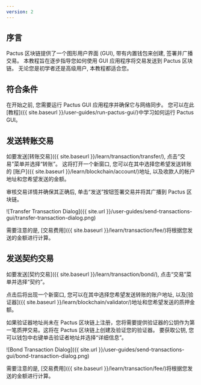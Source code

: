 ```yaml
---
version: 2
---
```


## 序言

Pactus 区块链提供了一个图形用户界面 (GUI), 带有内置钱包来创建, 签署并广播交易。
本教程旨在逐步指导您如何使用 GUI 应用程序将交易发送到 Pactus 区块链。
无论您是初学者还是高级用户, 本教程都适合您。

## 符合条件

在开始之前, 您需要运行 Pactus GUI 应用程序并确保它与网络同步。
您可以在此[教程]({{ site.baseurl }}/user-guides/run-pactus-gui/)中学习如何运行 Pactus GUI。

## 发送转账交易

如要发送[转账交易]({{ site.baseurl }}/learn/transaction/transfer/), 点击“交易”菜单并选择“转账”。
这将打开一个新窗口, 您可以在其中选择您希望发送转账的
[账户]({{ site.baseurl }}/learn/blockchain/account/)地址, 以及收款人的帐户地址和您希望发送的金额。

审核交易详情并确保其正确后, 单击“发送”按钮签署交易并将其广播到 Pactus 区块链。

![Transfer Transaction Dialog]({{ site.url }}/user-guides/send-transactions-gui/transfer-transaction-dialog.png)

需要注意的是, [交易费用]({{ site.baseurl }}/learn/transaction/fee/)将根据您发送的金额进行计算。

## 发送契约交易

如要发送[契约交易]({{ site.baseurl }}/learn/transaction/bond/), 点击“交易”菜单并选择“契约”。

点击后将出现一个新窗口, 您可以在其中选择您希望发送转账的账户地址, 以及[验证器]({{ site.baseurl }}/learn/blockchain/validator/)地址和您希望发送的质押金额。

如果验证器地址尚未在 Pactus 区块链上注册，您将需要提供验证器的公钥作为第一笔质押交易。这将在 Pactus 区块链上创建及验证您的验证器。
要获取公钥, 您可以钱包中右键单击验证者地址并选择“详细信息”。

![Bond Transaction Dialog]({{ site.url }}/user-guides/send-transactions-gui/bond-transaction-dialog.png)

需要注意的是, [交易费用]({{ site.baseurl }}/learn/transaction/fee/)将根据您发送的金额进行计算。

